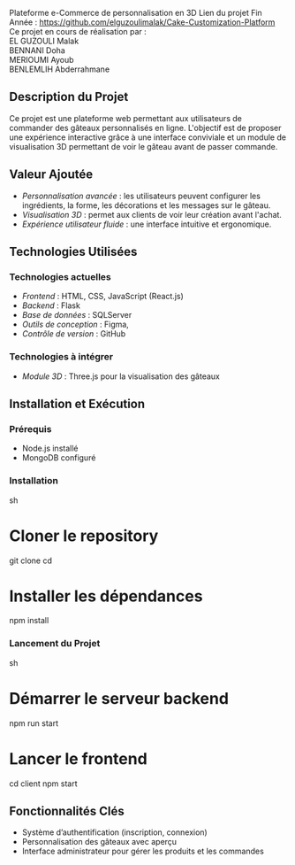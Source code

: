 Plateforme e-Commerce de personnalisation en 3D
Lien du projet Fin Année : https://github.com/elguzoulimalak/Cake-Customization-Platform<br>
Ce projet en cours de réalisation par  :<br>
EL GUZOULI Malak<br>
BENNANI Doha<br>
MERIOUMI Ayoub <br>
BENLEMLIH Abderrahmane

## Description du Projet
Ce projet est une plateforme web permettant aux utilisateurs de commander des gâteaux personnalisés en ligne. L'objectif est de proposer une expérience interactive grâce à une interface conviviale et un module de visualisation 3D permettant de voir le gâteau avant de passer commande.

## Valeur Ajoutée
- *Personnalisation avancée* : les utilisateurs peuvent configurer les ingrédients, la forme, les décorations et les messages sur le gâteau.
- *Visualisation 3D* : permet aux clients de voir leur création avant l'achat.
- *Expérience utilisateur fluide* : une interface intuitive et ergonomique.

## Technologies Utilisées
### Technologies actuelles
- *Frontend* : HTML, CSS, JavaScript (React.js)
- *Backend* : Flask
- *Base de données* : SQLServer
- *Outils de conception* : Figma, 
- *Contrôle de version* : GitHub

### Technologies à intégrer
- *Module 3D* : Three.js pour la visualisation des gâteaux

## Installation et Exécution
### Prérequis
- Node.js installé
- MongoDB configuré

### Installation
sh
# Cloner le repository
git clone <repository-url>
cd <nom-du-projet>

# Installer les dépendances
npm install


### Lancement du Projet
sh
# Démarrer le serveur backend
npm run start

# Lancer le frontend
cd client
npm start


## Fonctionnalités Clés
- Système d’authentification (inscription, connexion)
- Personnalisation des gâteaux avec aperçu
- Interface administrateur pour gérer les produits et les commandes
